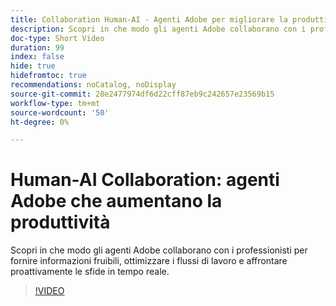 ```yaml
---
title: Collaboration Human-AI - Agenti Adobe per migliorare la produttività
description: Scopri in che modo gli agenti Adobe collaborano con i professionisti per fornire informazioni fruibili, ottimizzare i flussi di lavoro e affrontare proattivamente le sfide in tempo reale.
doc-type: Short Video
duration: 99
index: false
hide: true
hidefromtoc: true
recommendations: noCatalog, noDisplay
source-git-commit: 28e2477974df6d22cff87eb9c242657e23569b15
workflow-type: tm+mt
source-wordcount: '50'
ht-degree: 0%

---
```



# Human-AI Collaboration: agenti Adobe che aumentano la produttività

Scopri in che modo gli agenti Adobe collaborano con i professionisti per fornire informazioni fruibili, ottimizzare i flussi di lavoro e affrontare proattivamente le sfide in tempo reale.

<!-- 62_S653_3442539_98_humanai-collaboration-adobe-agents-enhancing-productivity -->
>[!VIDEO](https://video.tv.adobe.com/v/3460405/?learn=on&enablevpops=true&captions=ita)

